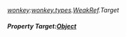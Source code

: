_[wonkey](../../modules/wonkey/wonkey-module.md):[wonkey.types](../../modules/wonkey/wonkey-types.md).[WeakRef](../../modules/wonkey/wonkey-types-weakref.md).Target_
##### Property Target:[Object](../../modules/wonkey/wonkey-types-object.md)
